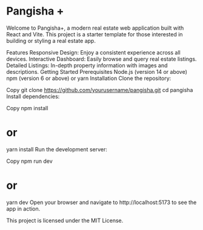 # Pangisha +

Welcome to Pangisha+, a modern real estate web application built with React and Vite. This project is a starter template for those interested in building or styling a real estate app.

Features
Responsive Design: Enjoy a consistent experience across all devices.
Interactive Dashboard: Easily browse and query real estate listings.
Detailed Listings: In-depth property information with images and descriptions.
Getting Started
Prerequisites
Node.js (version 14 or above)
npm (version 6 or above) or yarn
Installation
Clone the repository:

Copy
git clone https://github.com/yourusername/pangisha.git
cd pangisha
Install dependencies:

Copy
npm install
# or
yarn install
Run the development server:

Copy
npm run dev
# or
yarn dev
Open your browser and navigate to http://localhost:5173 to see the app in action.


This project is licensed under the MIT License.


